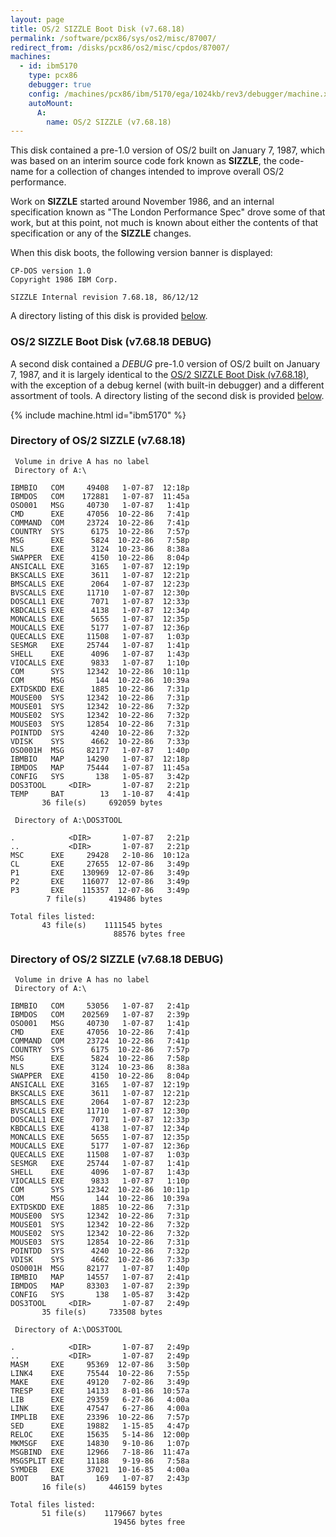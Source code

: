 ```yaml
---
layout: page
title: OS/2 SIZZLE Boot Disk (v7.68.18)
permalink: /software/pcx86/sys/os2/misc/87007/
redirect_from: /disks/pcx86/os2/misc/cpdos/87007/
machines:
  - id: ibm5170
    type: pcx86
    debugger: true
    config: /machines/pcx86/ibm/5170/ega/1024kb/rev3/debugger/machine.xml
    autoMount:
      A:
        name: OS/2 SIZZLE (v7.68.18)
---
```


This disk contained a pre-1.0 version of OS/2 built on January 7, 1987, which was based on an interim
source code fork known as **SIZZLE**, the code-name for a collection of changes intended to improve overall
OS/2 performance.

Work on **SIZZLE** started around November 1986, and an internal specification known as
"The London Performance Spec" drove some of that work, but at this point, not much is known about either the
contents of that specification or any of the **SIZZLE** changes.

When this disk boots, the following version banner is displayed:

	CP-DOS version 1.0
	Copyright 1986 IBM Corp.
	
	SIZZLE Internal revision 7.68.18, 86/12/12

A directory listing of this disk is provided [below](#directory-of-os2-sizzle-boot-disk-v76818).

### OS/2 SIZZLE Boot Disk (v7.68.18 DEBUG)

A second disk contained a *DEBUG* pre-1.0 version of OS/2 built on January 7, 1987, and
it is largely identical to the [OS/2 SIZZLE Boot Disk (v7.68.18)](#directory-of-os2-sizzle-boot-disk-v76818), with
the exception of a debug kernel (with built-in debugger) and a different assortment of tools. 
A directory listing of the second disk is provided [below](#directory-of-os2-sizzle-boot-disk-v76818-debug).

{% include machine.html id="ibm5170" %}

### Directory of OS/2 SIZZLE (v7.68.18)

     Volume in drive A has no label
     Directory of A:\

    IBMBIO   COM     49408   1-07-87  12:18p
    IBMDOS   COM    172881   1-07-87  11:45a
    OSO001   MSG     40730   1-07-87   1:41p
    CMD      EXE     47056  10-22-86   7:41p
    COMMAND  COM     23724  10-22-86   7:41p
    COUNTRY  SYS      6175  10-22-86   7:57p
    MSG      EXE      5824  10-22-86   7:58p
    NLS      EXE      3124  10-23-86   8:38a
    SWAPPER  EXE      4150  10-22-86   8:04p
    ANSICALL EXE      3165   1-07-87  12:19p
    BKSCALLS EXE      3611   1-07-87  12:21p
    BMSCALLS EXE      2064   1-07-87  12:23p
    BVSCALLS EXE     11710   1-07-87  12:30p
    DOSCALL1 EXE      7071   1-07-87  12:33p
    KBDCALLS EXE      4138   1-07-87  12:34p
    MONCALLS EXE      5655   1-07-87  12:35p
    MOUCALLS EXE      5177   1-07-87  12:36p
    QUECALLS EXE     11508   1-07-87   1:03p
    SESMGR   EXE     25744   1-07-87   1:41p
    SHELL    EXE      4096   1-07-87   1:43p
    VIOCALLS EXE      9833   1-07-87   1:10p
    COM      SYS     12342  10-22-86  10:11p
    COM      MSG       144  10-22-86  10:39a
    EXTDSKDD EXE      1885  10-22-86   7:31p
    MOUSE00  SYS     12342  10-22-86   7:31p
    MOUSE01  SYS     12342  10-22-86   7:32p
    MOUSE02  SYS     12342  10-22-86   7:32p
    MOUSE03  SYS     12854  10-22-86   7:31p
    POINTDD  SYS      4240  10-22-86   7:32p
    VDISK    SYS      4662  10-22-86   7:33p
    OSO001H  MSG     82177   1-07-87   1:40p
    IBMBIO   MAP     14290   1-07-87  12:18p
    IBMDOS   MAP     75444   1-07-87  11:45a
    CONFIG   SYS       138   1-05-87   3:42p
    DOS3TOOL     <DIR>       1-07-87   2:21p
    TEMP     BAT        13   1-10-87   4:41p
           36 file(s)     692059 bytes

     Directory of A:\DOS3TOOL

    .            <DIR>       1-07-87   2:21p
    ..           <DIR>       1-07-87   2:21p
    MSC      EXE     29428   2-10-86  10:12a
    CL       EXE     27655  12-07-86   3:49p
    P1       EXE    130969  12-07-86   3:49p
    P2       EXE    116077  12-07-86   3:49p
    P3       EXE    115357  12-07-86   3:49p
            7 file(s)     419486 bytes

    Total files listed:
           43 file(s)    1111545 bytes
                           88576 bytes free

### Directory of OS/2 SIZZLE (v7.68.18 DEBUG)

     Volume in drive A has no label
     Directory of A:\

    IBMBIO   COM     53056   1-07-87   2:41p
    IBMDOS   COM    202569   1-07-87   2:39p
    OSO001   MSG     40730   1-07-87   1:41p
    CMD      EXE     47056  10-22-86   7:41p
    COMMAND  COM     23724  10-22-86   7:41p
    COUNTRY  SYS      6175  10-22-86   7:57p
    MSG      EXE      5824  10-22-86   7:58p
    NLS      EXE      3124  10-23-86   8:38a
    SWAPPER  EXE      4150  10-22-86   8:04p
    ANSICALL EXE      3165   1-07-87  12:19p
    BKSCALLS EXE      3611   1-07-87  12:21p
    BMSCALLS EXE      2064   1-07-87  12:23p
    BVSCALLS EXE     11710   1-07-87  12:30p
    DOSCALL1 EXE      7071   1-07-87  12:33p
    KBDCALLS EXE      4138   1-07-87  12:34p
    MONCALLS EXE      5655   1-07-87  12:35p
    MOUCALLS EXE      5177   1-07-87  12:36p
    QUECALLS EXE     11508   1-07-87   1:03p
    SESMGR   EXE     25744   1-07-87   1:41p
    SHELL    EXE      4096   1-07-87   1:43p
    VIOCALLS EXE      9833   1-07-87   1:10p
    COM      SYS     12342  10-22-86  10:11p
    COM      MSG       144  10-22-86  10:39a
    EXTDSKDD EXE      1885  10-22-86   7:31p
    MOUSE00  SYS     12342  10-22-86   7:31p
    MOUSE01  SYS     12342  10-22-86   7:32p
    MOUSE02  SYS     12342  10-22-86   7:32p
    MOUSE03  SYS     12854  10-22-86   7:31p
    POINTDD  SYS      4240  10-22-86   7:32p
    VDISK    SYS      4662  10-22-86   7:33p
    OSO001H  MSG     82177   1-07-87   1:40p
    IBMBIO   MAP     14557   1-07-87   2:41p
    IBMDOS   MAP     83303   1-07-87   2:39p
    CONFIG   SYS       138   1-05-87   3:42p
    DOS3TOOL     <DIR>       1-07-87   2:49p
           35 file(s)     733508 bytes

     Directory of A:\DOS3TOOL

    .            <DIR>       1-07-87   2:49p
    ..           <DIR>       1-07-87   2:49p
    MASM     EXE     95369  12-07-86   3:50p
    LINK4    EXE     75544  10-22-86   7:55p
    MAKE     EXE     49120   7-02-86   3:49p
    TRESP    EXE     14133   8-01-86  10:57a
    LIB      EXE     29359   6-27-86   4:00a
    LINK     EXE     47547   6-27-86   4:00a
    IMPLIB   EXE     23396  10-22-86   7:57p
    SED      EXE     19882   1-15-85   4:47p
    RELOC    EXE     15635   5-14-86  12:00p
    MKMSGF   EXE     14830   9-10-86   1:07p
    MSGBIND  EXE     12966   7-18-86  11:47a
    MSGSPLIT EXE     11188   9-19-86   7:58a
    SYMDEB   EXE     37021  10-16-85   4:00a
    BOOT     BAT       169   1-07-87   2:43p
           16 file(s)     446159 bytes

    Total files listed:
           51 file(s)    1179667 bytes
                           19456 bytes free
